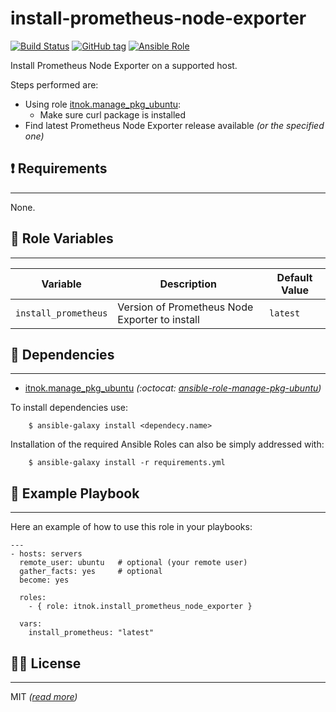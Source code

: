 install-prometheus-node-exporter
================================

[![Build Status](https://travis-ci.org/itnok/ansible-role-install-prometheus-node-exporter.svg?branch=master)](https://travis-ci.org/itnok/ansible-role-install-prometheus-node-exporter) [![GitHub tag](https://img.shields.io/github/v/tag/itnok/ansible-role-install-prometheus-node-exporter?sort=semver)](https://github.com/itnok/ansible-role-install-prometheus-node-exporter/tags/) [![Ansible Role](https://img.shields.io/ansible/role/XXXXXX)](https://galaxy.ansible.com/itnok/install_prometheus_node_exporter)

Install Prometheus Node Exporter on a supported host.

Steps performed are:

  - Using role [itnok.manage_pkg_ubuntu](https://galaxy.ansible.com/itnok/manage_pkg_ubuntu):
    * Make sure curl package is installed
  - Find latest Prometheus Node Exporter release available _(or the specified one)_


## :exclamation: Requirements
-----------------------------

None.


## :abcd: Role Variables
------------------------

| Variable                        | Description                                         | Default Value       |
|---------------------------------|-----------------------------------------------------|---------------------|
| `install_prometheus`            | Version of Prometheus Node Exporter to install      | `latest`            |


## :link: Dependencies
----------------------

- [itnok.manage_pkg_ubuntu](https://galaxy.ansible.com/itnok/manage_pkg_ubuntu) _(:octocat: [ansible-role-manage-pkg-ubuntu](https://github.com/itnok/ansible-role-manage-pkg-ubuntu))_

To install dependencies use:
```
    $ ansible-galaxy install <dependecy.name>
```

Installation of the required Ansible Roles can also be simply addressed with:
```
    $ ansible-galaxy install -r requirements.yml
```


## :notebook: Example Playbook
------------------------------

Here an example of how to use this role in your playbooks:

```
---
- hosts: servers
  remote_user: ubuntu   # optional (your remote user)
  gather_facts: yes     # optional
  become: yes

  roles:
    - { role: itnok.install_prometheus_node_exporter }

  vars:
    install_prometheus: "latest"
```

## :guardsman: License
----------------------

MIT _([read more](LICENSE.md))_

